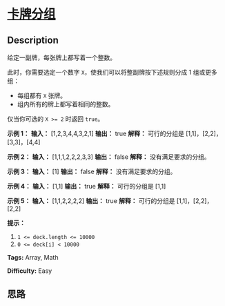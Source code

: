 # [卡牌分组][title]

## Description

给定一副牌，每张牌上都写着一个整数。

此时，你需要选定一个数字 `X`，使我们可以将整副牌按下述规则分成 1 组或更多组：

  * 每组都有 `X` 张牌。
  * 组内所有的牌上都写着相同的整数。

仅当你可选的 `X >= 2` 时返回 `true`。



**示例 1：**
            **输入：** [1,2,3,4,4,3,2,1]    **输出：** true    **解释：** 可行的分组是 [1,1]，[2,2]，[3,3]，[4,4]    

**示例 2：**
            **输入：** [1,1,1,2,2,2,3,3]    **输出：** false    **解释：** 没有满足要求的分组。    

**示例 3：**
            **输入：** [1]    **输出：** false    **解释：** 没有满足要求的分组。    

**示例 4：**
            **输入：** [1,1]    **输出：** true    **解释：** 可行的分组是 [1,1]    

**示例 5：**
            **输入：** [1,1,2,2,2,2]    **输出：** true    **解释：** 可行的分组是 [1,1]，[2,2]，[2,2]    

  
**提示：**

  1. `1 <= deck.length <= 10000`
  2. `0 <= deck[i] < 10000`




**Tags:** Array, Math

**Difficulty:** Easy

## 思路

[title]: https://leetcode-cn.com/problems/x-of-a-kind-in-a-deck-of-cards
